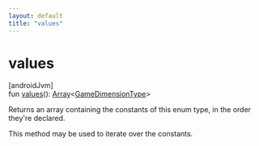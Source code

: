 ```yaml
---
layout: default
title: "values"
---
```


# values

[androidJvm]\
fun [values](values.md)(): [Array](https://kotlinlang.org/api/core/kotlin-stdlib/kotlin/-array/index.html)&lt;[GameDimensionType](index.md)&gt;

Returns an array containing the constants of this enum type, in the order they're declared.

This method may be used to iterate over the constants.